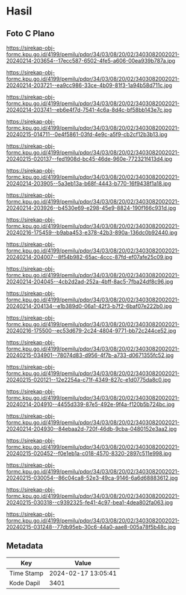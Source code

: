 # Hasil

## Foto C Plano

https://sirekap-obj-formc.kpu.go.id/4199/pemilu/pdpr/34/03/08/20/02/3403082002021-20240214-203654--17ecc587-6502-4fe5-a606-00ea939b787a.jpg

https://sirekap-obj-formc.kpu.go.id/4199/pemilu/pdpr/34/03/08/20/02/3403082002021-20240214-203721--ea9cc986-33ce-4b09-81f3-1a94b58d711c.jpg

https://sirekap-obj-formc.kpu.go.id/4199/pemilu/pdpr/34/03/08/20/02/3403082002021-20240214-203741--eb6e4f7d-7541-4c6a-8d4c-bf58bb143e7c.jpg

https://sirekap-obj-formc.kpu.go.id/4199/pemilu/pdpr/34/03/08/20/02/3403082002021-20240215-014711--0e4f5861-03fd-4e9c-a5f9-cb2cf12b3b13.jpg

https://sirekap-obj-formc.kpu.go.id/4199/pemilu/pdpr/34/03/08/20/02/3403082002021-20240215-020137--fed1908d-bc45-46de-960e-772321f413d4.jpg

https://sirekap-obj-formc.kpu.go.id/4199/pemilu/pdpr/34/03/08/20/02/3403082002021-20240214-203905--5a3eb13a-b68f-4443-b770-16f9438f1a18.jpg

https://sirekap-obj-formc.kpu.go.id/4199/pemilu/pdpr/34/03/08/20/02/3403082002021-20240214-203926--b4530e69-e298-45e9-8824-190f166c931d.jpg

https://sirekap-obj-formc.kpu.go.id/4199/pemilu/pdpr/34/03/08/20/02/3403082002021-20240216-175459--b9aba453-e378-42b3-890a-136dc0b92440.jpg

https://sirekap-obj-formc.kpu.go.id/4199/pemilu/pdpr/34/03/08/20/02/3403082002021-20240214-204007--8f54b982-65ac-4ccc-87fd-ef07afe25c09.jpg

https://sirekap-obj-formc.kpu.go.id/4199/pemilu/pdpr/34/03/08/20/02/3403082002021-20240214-204045--4cb2d2ad-252a-4bff-8ac5-7fba24df8c96.jpg

https://sirekap-obj-formc.kpu.go.id/4199/pemilu/pdpr/34/03/08/20/02/3403082002021-20240214-204134--e1b389d0-06a1-42f3-b7f2-6baf07e222b0.jpg

https://sirekap-obj-formc.kpu.go.id/4199/pemilu/pdpr/34/03/08/20/02/3403082002021-20240216-175500--ec53d679-2c24-4804-9771-bb72c244ce52.jpg

https://sirekap-obj-formc.kpu.go.id/4199/pemilu/pdpr/34/03/08/20/02/3403082002021-20240215-034901--78074d83-d956-4f7b-a733-d0671355fc52.jpg

https://sirekap-obj-formc.kpu.go.id/4199/pemilu/pdpr/34/03/08/20/02/3403082002021-20240215-020121--12e2254a-c71f-4349-827c-e1d0775da8c0.jpg

https://sirekap-obj-formc.kpu.go.id/4199/pemilu/pdpr/34/03/08/20/02/3403082002021-20240214-204910--4455d339-87e5-492e-9f4a-f120b5b724bc.jpg

https://sirekap-obj-formc.kpu.go.id/4199/pemilu/pdpr/34/03/08/20/02/3403082002021-20240214-204930--84ebaa2d-720f-46db-9cba-0480152e3aa2.jpg

https://sirekap-obj-formc.kpu.go.id/4199/pemilu/pdpr/34/03/08/20/02/3403082002021-20240215-020452--f0e1eb1a-c018-4570-8320-2897c511e998.jpg

https://sirekap-obj-formc.kpu.go.id/4199/pemilu/pdpr/34/03/08/20/02/3403082002021-20240215-030054--86c04ca8-52e3-49ca-9146-6a6d68883612.jpg

https://sirekap-obj-formc.kpu.go.id/4199/pemilu/pdpr/34/03/08/20/02/3403082002021-20240215-030318--c9392325-fe41-4c97-bea1-4dea802fa063.jpg

https://sirekap-obj-formc.kpu.go.id/4199/pemilu/pdpr/34/03/08/20/02/3403082002021-20240215-031248--77db95eb-30c6-44a0-aae8-005a78f5b48c.jpg


## Metadata

| Key        | Value               |
| ---------- | ------------------- |
| Time Stamp | 2024-02-17 13:05:41 |
| Kode Dapil | 3401                |



